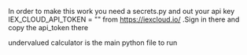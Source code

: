 In order to make this work you need a secrets.py 
and out your api key IEX_CLOUD_API_TOKEN = "" from https://iexcloud.io/ 
.Sign in there and copy the api_token there

undervalued calculator is the main python file to run
